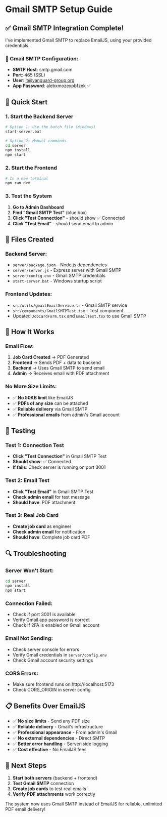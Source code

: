 # Gmail SMTP Setup Guide

## ✅ Gmail SMTP Integration Complete!

I've implemented Gmail SMTP to replace EmailJS, using your provided credentials.

### **📧 Gmail SMTP Configuration:**
- **SMTP Host**: smtp.gmail.com
- **Port**: 465 (SSL)
- **User**: it@vanguard-group.org
- **App Password**: alebxmozexpbfzek ✅

## 🚀 Quick Start

### **1. Start the Backend Server**
```bash
# Option 1: Use the batch file (Windows)
start-server.bat

# Option 2: Manual commands
cd server
npm install
npm start
```

### **2. Start the Frontend**
```bash
# In a new terminal
npm run dev
```

### **3. Test the System**
1. **Go to Admin Dashboard**
2. **Find "Gmail SMTP Test"** (blue box)
3. **Click "Test Connection"** - should show ✅ Connected
4. **Click "Test Email"** - should send email to admin

## 📁 Files Created

### **Backend Server:**
- `server/package.json` - Node.js dependencies
- `server/server.js` - Express server with Gmail SMTP
- `server/config.env` - Gmail SMTP credentials
- `start-server.bat` - Windows startup script

### **Frontend Updates:**
- `src/utils/gmailEmailService.ts` - Gmail SMTP service
- `src/components/GmailSMTPTest.tsx` - Test component
- Updated `JobCardForm.tsx` and `EmailTest.tsx` to use Gmail SMTP

## 🔧 How It Works

### **Email Flow:**
1. **Job Card Created** → PDF Generated
2. **Frontend** → Sends PDF + data to backend
3. **Backend** → Uses Gmail SMTP to send email
4. **Admin** → Receives email with PDF attachment

### **No More Size Limits:**
- ✅ **No 50KB limit** like EmailJS
- ✅ **PDFs of any size** can be attached
- ✅ **Reliable delivery** via Gmail SMTP
- ✅ **Professional emails** from admin's Gmail account

## 🧪 Testing

### **Test 1: Connection Test**
- **Click "Test Connection"** in Gmail SMTP Test
- **Should show**: ✅ Connected
- **If fails**: Check server is running on port 3001

### **Test 2: Email Test**
- **Click "Test Email"** in Gmail SMTP Test
- **Check admin email** for test message
- **Should have**: PDF attachment

### **Test 3: Real Job Card**
- **Create job card** as engineer
- **Check admin email** for notification
- **Should have**: Complete job card PDF

## 🔍 Troubleshooting

### **Server Won't Start:**
```bash
cd server
npm install
npm start
```

### **Connection Failed:**
- Check if port 3001 is available
- Verify Gmail app password is correct
- Check if 2FA is enabled on Gmail account

### **Email Not Sending:**
- Check server console for errors
- Verify Gmail credentials in `server/config.env`
- Check Gmail account security settings

### **CORS Errors:**
- Make sure frontend runs on http://localhost:5173
- Check CORS_ORIGIN in server config

## 📋 Benefits Over EmailJS

- ✅ **No size limits** - Send any PDF size
- ✅ **Reliable delivery** - Gmail's infrastructure
- ✅ **Professional appearance** - From admin's Gmail
- ✅ **No external dependencies** - Direct SMTP
- ✅ **Better error handling** - Server-side logging
- ✅ **Cost effective** - No EmailJS fees

## 🎯 Next Steps

1. **Start both servers** (backend + frontend)
2. **Test Gmail SMTP** connection
3. **Create job cards** to test real emails
4. **Verify PDF attachments** work correctly

The system now uses Gmail SMTP instead of EmailJS for reliable, unlimited PDF email delivery!
